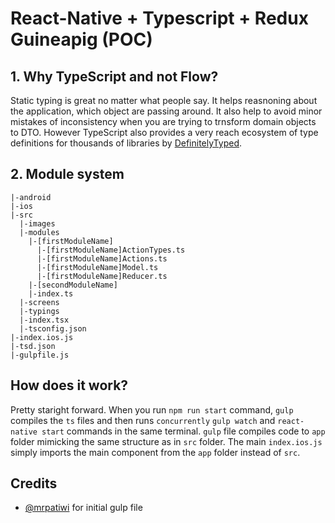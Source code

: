 # React-Native + Typescript + Redux Guineapig (POC)

## 1. Why TypeScript and not Flow?
Static typing is great no matter what people say. It helps reasnoning about the application, which object are passing around. 
It also help to avoid minor mistakes of inconsistency when you are trying to trnsform domain objects to DTO.
However TypeScript also provides a very reach ecosystem of type definitions 
for thousands of libraries by [DefinitelyTyped](http://definitelytyped.org/tsd/).

## 2. Module system
```
|-android
|-ios
|-src
  |-images
  |-modules
    |-[firstModuleName]
      |-[firstModuleName]ActionTypes.ts
      |-[firstModuleName]Actions.ts
      |-[firstModuleName]Model.ts
      |-[firstModuleName]Reducer.ts
    |-[secondModuleName]  
    |-index.ts
  |-screens
  |-typings
  |-index.tsx
  |-tsconfig.json
|-index.ios.js
|-tsd.json
|-gulpfile.js
```

## How does it work?
Pretty staright forward. When you run `npm run start` command, `gulp` compiles the `ts` files and then runs `concurrently` `gulp watch` and `react-native start` commands in the same terminal. `gulp` file compiles code to `app` folder mimicking the same structure as in `src` folder. The main `index.ios.js` simply imports the main component from the `app` folder instead of `src`.

## Credits
* [@mrpatiwi](https://github.com/mrpatiwi) for initial gulp file

